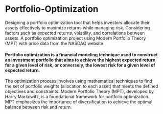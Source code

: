 # Portfolio-Optimization
Designing a portfolio optimization tool that helps investors allocate their assets effectively to maximize returns while managing risk. Considering factors such as expected returns, volatility, and correlations between assets.
A portfolio optimization project using Modern Portfolio Theory (MPT) with price data from the NASDAQ website 

#### Portfolio optimization is a financial modeling technique used to construct an investment portfolio that aims to achieve the highest expected return for a given level of risk, or conversely, the lowest risk for a given level of expected return. 
The optimization process involves using mathematical techniques to find the set of portfolio weights (allocation to each asset) that meets the defined objectives and constraints. Modern Portfolio Theory (MPT), developed by Harry Markowitz, is a foundational framework for portfolio optimization. MPT emphasizes the importance of diversification to achieve the optimal balance between risk and return.


